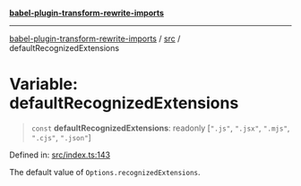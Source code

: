 [**babel-plugin-transform-rewrite-imports**](../../README.md)

***

[babel-plugin-transform-rewrite-imports](../../README.md) / [src](../README.md) / defaultRecognizedExtensions

# Variable: defaultRecognizedExtensions

> `const` **defaultRecognizedExtensions**: readonly \[`".js"`, `".jsx"`, `".mjs"`, `".cjs"`, `".json"`\]

Defined in: [src/index.ts:143](https://github.com/Xunnamius/babel-plugin-transform-rewrite-imports/blob/04cb03720cd5c4b4ccc3763758fd11307ea668ef/src/index.ts#L143)

The default value of `Options.recognizedExtensions`.
